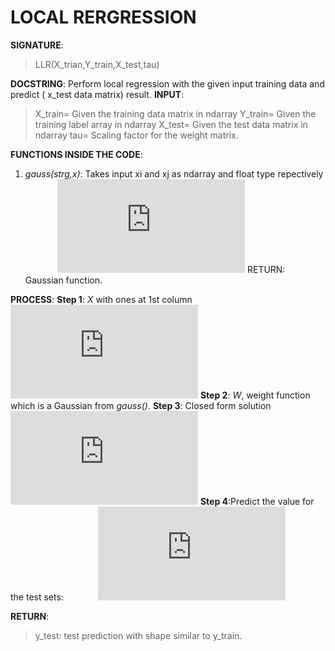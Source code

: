 # LOCAL RERGRESSION

**SIGNATURE**: 
>LLR(X_trian,Y_train,X_test,tau)

**DOCSTRING**:
Perform local regression with the given input training data and predict ( x_test data matrix) result.
**INPUT**:
>X_train= Given the training data matrix in ndarray
Y_train= Given the training label array in ndarray
X_test= Given the test data matrix in ndarray
tau= Scaling factor for the weight matrix. 

**FUNCTIONS INSIDE THE CODE**:
1) *gauss(strg,x)*: Takes input xi and xj as ndarray and float type repectively
&nbsp;&nbsp;&nbsp;&nbsp;&nbsp;&nbsp;&nbsp;&nbsp;&nbsp;&nbsp;&nbsp;&nbsp;&nbsp;![](http://latex.codecogs.com/gif.latex?f%3Dexp%5Cleft%20%28%20%5Cfrac%7B-%28x_%7Bi%7D-x_%7Bj%7D%29%5E%7B2%7D%7D%7B2%5Ctau%5E%7B2%7D%7D%20%5Cright%20%29)
RETURN: Gaussian function.

**PROCESS**:
**Step 1**: *X* with ones at 1st column
&nbsp;&nbsp;&nbsp;&nbsp;&nbsp;&nbsp;&nbsp;&nbsp;&nbsp;&nbsp;&nbsp;&nbsp;&nbsp;![](http://latex.codecogs.com/gif.latex?X%3D%5Cbegin%7Bbmatrix%7D%201%26%20%5Ccdots%26%20%5Ccdots%26%20%5Ccdots%26%20%5Ccdots%26%20%5Ccdots%26%5C%5C%201%26%20%5Cvdots%26%20%5Ccdots%26%20%5Ccdots%26%20%5Ccdots%26%20%5Cvdots%26%20%5C%5C%201%26%20%5Cvdots%26%20%5Ccdots%26%20xtrain%26%20%5Ccdots%26%20%5Cvdots%26%5C%5C%20%5Cvdots%26%20%5Cvdots%26%20%5Ccdots%26%20%5Ccdots%26%20%5Ccdots%26%20%5Cvdots%26%5C%5C%201%26%20%5Ccdots%26%20%5Ccdots%26%20%5Ccdots%26%20%5Ccdots%26%20%5Ccdots%26%20%5Cend%7Bbmatrix%7D_%7B%28n%5Ctimes%20d&plus;1%29%7D)
**Step 2**: *W*, weight function which is a Gaussian from *gauss()*.
**Step 3**: Closed form solution
&nbsp;&nbsp;&nbsp;&nbsp;&nbsp;&nbsp;&nbsp;&nbsp;&nbsp;&nbsp;&nbsp;&nbsp;&nbsp;![](http://latex.codecogs.com/gif.latex?%5Cbeta%3D%28%28%28x%5E%7BT%7Dw%29x%29%5E%7B-1%7D%28x%5E%7BT%7Dw%29%29ytrain)
**Step 4**:Predict the value for the test sets:
&nbsp;&nbsp;&nbsp;&nbsp;&nbsp;&nbsp;&nbsp;&nbsp;&nbsp;&nbsp;&nbsp;&nbsp;&nbsp;![](http://latex.codecogs.com/gif.latex?ytest%3D%5Cbegin%7Bbmatrix%7D%201%26%20%5Ccdots%26%20%5Ccdots%26%20%5Ccdots%26%20%5Ccdots%26%20%5Ccdots%26%5C%5C%201%26%20%5Cvdots%26%20%5Ccdots%26%20%5Ccdots%26%20%5Ccdots%26%20%5Cvdots%26%20%5C%5C%201%26%20%5Cvdots%26%20%5Ccdots%26%20xtest%26%20%5Ccdots%26%20%5Cvdots%26%5C%5C%20%5Cvdots%26%20%5Cvdots%26%20%5Ccdots%26%20%5Ccdots%26%20%5Ccdots%26%20%5Cvdots%26%5C%5C%201%26%20%5Ccdots%26%20%5Ccdots%26%20%5Ccdots%26%20%5Ccdots%26%20%5Ccdots%26%20%5Cend%7Bbmatrix%7D_%7B%28n%5Ctimes%20d&plus;1%29%7D%5Cbullet%20%5Cbeta)

**RETURN**: 
>y_test: test prediction with shape similar to y_train.
